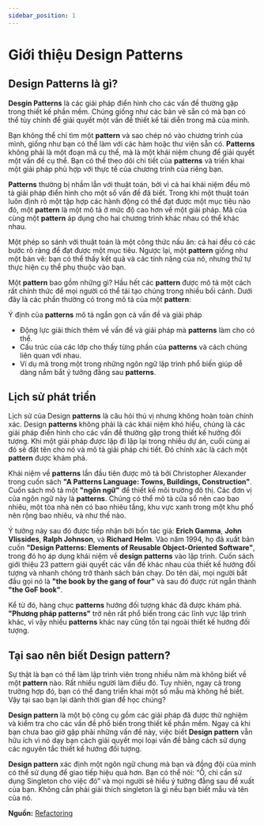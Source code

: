 ```yaml
---
sidebar_position: 1
---
```


# Giới thiệu Design Patterns

## Design Patterns là gì?

**Desgin Patterns** là các giải pháp điển hình cho các vấn đề thường gặp trong thiết kế phần mềm. Chúng giống như các bản vẽ sẵn có mà bạn có thể tùy chỉnh để giải quyết một vấn đề thiết kế tái diễn trong mã của mình.

Bạn không thể chỉ tìm một **pattern** và sao chép nó vào chương trình của mình, giống như bạn có thể làm với các hàm hoặc thư viện sẵn có. **Patterns** không phải là một đoạn mã cụ thể, mà là một khái niệm chung để giải quyết một vấn đề cụ thể. Bạn có thể theo dõi chi tiết của **patterns** và triển khai một giải pháp phù hợp với thực tế của chương trình của riêng bạn.

**Patterns** thường bị nhầm lẫn với thuật toán, bởi vì cả hai khái niệm đều mô tả giải pháp điển hình cho một số vấn đề đã biết. Trong khi một thuật toán luôn định rõ một tập hợp các hành động có thể đạt được một mục tiêu nào đó, một **pattern** là một mô tả ở mức độ cao hơn về một giải pháp. Mã của cùng một **pattern** áp dụng cho hai chương trình khác nhau có thể khác nhau.

Một phép so sánh với thuật toán là một công thức nấu ăn: cả hai đều có các bước rõ ràng để đạt được một mục tiêu. Ngược lại, một **pattern** giống như một bản vẽ: bạn có thể thấy kết quả và các tính năng của nó, nhưng thứ tự thực hiện cụ thể phụ thuộc vào bạn.

Một **pattern** bao gồm những gì?
Hầu hết các **pattern** được mô tả một cách rất chính thức để mọi người có thể tái tạo chúng trong nhiều bối cảnh. Dưới đây là các phần thường có trong mô tả của một **pattern**:

Ý định của **patterns** mô tả ngắn gọn cả vấn đề và giải pháp

- Động lực giải thích thêm về vấn đề và giải pháp mà **patterns** làm cho có thể.
- Cấu trúc của các lớp cho thấy từng phần của **patterns** và cách chúng liên quan với nhau.
- Ví dụ mã trong một trong những ngôn ngữ lập trình phổ biến giúp dễ dàng nắm bắt ý tưởng đằng sau **patterns**.

## Lịch sử phát triển

Lịch sử của Design **patterns** là câu hỏi thú vị nhưng không hoàn toàn chính xác. Design **patterns** không phải là các khái niệm khó hiểu, chúng là các giải pháp điển hình cho các vấn đề thường gặp trong thiết kế hướng đối tượng. Khi một giải pháp được lặp đi lặp lại trong nhiều dự án, cuối cùng ai đó sẽ đặt tên cho nó và mô tả giải pháp chi tiết. Đó chính xác là cách một **pattern** được khám phá.

Khái niệm về **patterns** lần đầu tiên được mô tả bởi Christopher Alexander trong cuốn sách **"A Patterns Language: Towns, Buildings, Construction"**. Cuốn sách mô tả một **"ngôn ngữ"** để thiết kế môi trường đô thị. Các đơn vị của ngôn ngữ này là **patterns**. Chúng có thể mô tả cửa sổ nên cao bao nhiêu, một tòa nhà nên có bao nhiêu tầng, khu vực xanh trong một khu phố nên rộng bao nhiêu, và như thế nào.

Ý tưởng này sau đó được tiếp nhận bởi bốn tác giả: **Erich Gamma**, **John Vlissides**, **Ralph Johnson**, và **Richard Helm**. Vào năm 1994, họ đã xuất bản cuốn **"Design Patterns: Elements of Reusable Object-Oriented Software"**, trong đó họ áp dụng khái niệm về **design patterns** vào lập trình. Cuốn sách giới thiệu 23 pattern giải quyết các vấn đề khác nhau của thiết kế hướng đối tượng và nhanh chóng trở thành sách bán chạy. Do tên dài, mọi người bắt đầu gọi nó là **"the book by the gang of four"** và sau đó được rút ngắn thành **"the GoF book"**.

Kể từ đó, hàng chục **patterns** hướng đối tượng khác đã được khám phá. **"Phương pháp patterns"** trở nên rất phổ biến trong các lĩnh vực lập trình khác, vì vậy nhiều **patterns** khác nay cũng tồn tại ngoài thiết kế hướng đối tượng.

## Tại sao nên biết Design pattern?

Sự thật là bạn có thể làm lập trình viên trong nhiều năm mà không biết về một **pattern** nào. Rất nhiều người làm điều đó. Tuy nhiên, ngay cả trong trường hợp đó, bạn có thể đang triển khai một số mẫu mà không hề biết. Vậy tại sao bạn lại dành thời gian để học chúng?

**Design pattern** là một bộ công cụ gồm các giải pháp đã được thử nghiệm và kiểm tra cho các vấn đề phổ biến trong thiết kế phần mềm. Ngay cả khi bạn chưa bao giờ gặp phải những vấn đề này, việc biết **Design pattern** vẫn hữu ích vì nó dạy bạn cách giải quyết mọi loại vấn đề bằng cách sử dụng các nguyên tắc thiết kế hướng đối tượng.

**Design pattern** xác định một ngôn ngữ chung mà bạn và đồng đội của mình có thể sử dụng để giao tiếp hiệu quả hơn. Bạn có thể nói: “Ồ, chỉ cần sử dụng Singleton cho việc đó” và mọi người sẽ hiểu ý tưởng đằng sau đề xuất của bạn. Không cần phải giải thích singleton là gì nếu bạn biết mẫu và tên của nó.

**Nguồn:** [Refactoring](https://refactoring.guru/design-patterns)
